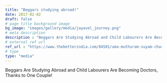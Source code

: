 ```yaml
---
title: "Beggars studying abroad!"
date: 2017-02-02
draft: false
# page title background image
bg_image: "images/gallery/media/jayavel_journey.png"
# meta description
description : "Beggars Are Studying Abroad and Child Labourers Are Becoming Doctors, Thanks to One Couple!"
# external ref url
ref_url : "https://www.thebetterindia.com/84501/uma-muthuram-suyam-charitable-trust-beggars-to-foreign-universities-jayavel/"
# type
type: "media"
---
```


Beggars Are Studying Abroad and Child Labourers Are Becoming Doctors, Thanks to One Couple!
